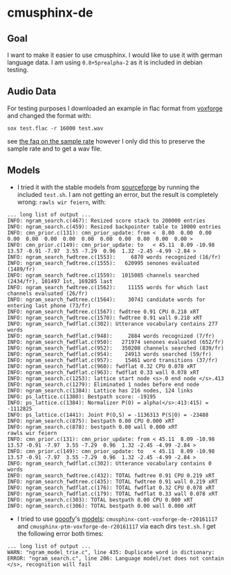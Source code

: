 # cmusphinx-de

## Goal

I want to make it easier to use cmusphinx. I would like to use it with german
language data. I am using ``0.8+5prealpha-2`` as it is included in debian
testing.


## Audio Data

For testing purposes I downloaded an example in flac format from
[voxforge](http://www.repository.voxforge1.org/downloads/de/Trunk/Audio/Main/16kHz_16bit/)
and changed the format with:

~~~
sox test.flac -r 16000 test.wav
~~~

see [the faq on the sample
rate](http://cmusphinx.sourceforge.net/wiki/faq#qwhat_is_sample_rate_and_how_does_it_affect_accuracy)
however I only did this to preserve the sample rate and to get a wav file.

## Models

 - I tried it with the stable models from [sourceforge](https://sourceforge.net/projects/cmusphinx/files/Acoustic%20and%20Language%20Models/German/) by running the included ``test.sh``. I am not getting an error, but the result is completely wrong: ``rawls wir feiern``, with:

~~~
... long list of output ...
INFO: ngram_search.c(467): Resized score stack to 200000 entries
INFO: ngram_search.c(459): Resized backpointer table to 10000 entries
INFO: cmn_prior.c(131): cmn_prior_update: from <  8.00  0.00  0.00  0.00  0.00  0.00  0.00  0.00  0.00  0.00  0.00  0.00  0.00 >
INFO: cmn_prior.c(149): cmn_prior_update: to   < 45.11  8.09 -10.98 13.57 -0.91 -7.97  3.55 -7.29  0.96  1.32 -2.45 -4.99 -2.84 >
INFO: ngram_search_fwdtree.c(1553):     6870 words recognized (16/fr)
INFO: ngram_search_fwdtree.c(1555):   620995 senones evaluated (1489/fr)
INFO: ngram_search_fwdtree.c(1559):  1015085 channels searched (2434/fr), 101497 1st, 169285 last
INFO: ngram_search_fwdtree.c(1562):    11155 words for which last channels evaluated (26/fr)
INFO: ngram_search_fwdtree.c(1564):    30741 candidate words for entering last phone (73/fr)
INFO: ngram_search_fwdtree.c(1567): fwdtree 0.91 CPU 0.218 xRT
INFO: ngram_search_fwdtree.c(1570): fwdtree 0.91 wall 0.218 xRT
INFO: ngram_search_fwdflat.c(302): Utterance vocabulary contains 277 words
INFO: ngram_search_fwdflat.c(948):     2884 words recognized (7/fr)
INFO: ngram_search_fwdflat.c(950):   271974 senones evaluated (652/fr)
INFO: ngram_search_fwdflat.c(952):   350208 channels searched (839/fr)
INFO: ngram_search_fwdflat.c(954):    24913 words searched (59/fr)
INFO: ngram_search_fwdflat.c(957):    15461 word transitions (37/fr)
INFO: ngram_search_fwdflat.c(960): fwdflat 0.32 CPU 0.078 xRT
INFO: ngram_search_fwdflat.c(963): fwdflat 0.33 wall 0.078 xRT
INFO: ngram_search.c(1253): lattice start node <s>.0 end node </s>.413
INFO: ngram_search.c(1279): Eliminated 1 nodes before end node
INFO: ngram_search.c(1384): Lattice has 216 nodes, 124 links
INFO: ps_lattice.c(1380): Bestpath score: -19195
INFO: ps_lattice.c(1384): Normalizer P(O) = alpha(</s>:413:415) = -1112825
INFO: ps_lattice.c(1441): Joint P(O,S) = -1136313 P(S|O) = -23488
INFO: ngram_search.c(875): bestpath 0.00 CPU 0.000 xRT
INFO: ngram_search.c(878): bestpath 0.00 wall 0.000 xRT
rawls wir feiern
INFO: cmn_prior.c(131): cmn_prior_update: from < 45.11  8.09 -10.98 13.57 -0.91 -7.97  3.55 -7.29  0.96  1.32 -2.45 -4.99 -2.84 >
INFO: cmn_prior.c(149): cmn_prior_update: to   < 45.11  8.09 -10.98 13.57 -0.91 -7.97  3.55 -7.29  0.96  1.32 -2.45 -4.99 -2.84 >
INFO: ngram_search_fwdflat.c(302): Utterance vocabulary contains 0 words
INFO: ngram_search_fwdtree.c(432): TOTAL fwdtree 0.91 CPU 0.219 xRT
INFO: ngram_search_fwdtree.c(435): TOTAL fwdtree 0.91 wall 0.219 xRT
INFO: ngram_search_fwdflat.c(176): TOTAL fwdflat 0.32 CPU 0.078 xRT
INFO: ngram_search_fwdflat.c(179): TOTAL fwdflat 0.33 wall 0.078 xRT
INFO: ngram_search.c(303): TOTAL bestpath 0.00 CPU 0.000 xRT
INFO: ngram_search.c(306): TOTAL bestpath 0.00 wall 0.000 xRT
~~~


 - I tried to use [gooofy](https://github.com/gooofy)'s [models](http://goofy.zamia.org/voxforge/de/): ``cmusphinx-cont-voxforge-de-r20161117`` and ``cmusphinx-ptm-voxforge-de-r20161117`` via each dirs ``test.sh``. I get the following error both times:

~~~
... long list of output ...
WARN: "ngram_model_trie.c", line 435: Duplicate word in dictionary: 
ERROR: "ngram_search.c", line 206: Language model/set does not contain </s>, recognition will fail
~~~

